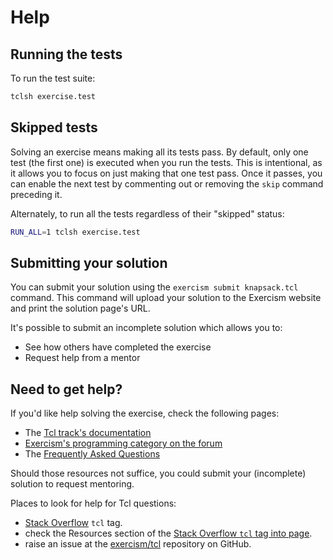 # Help

## Running the tests

To run the test suite:
```bash
tclsh exercise.test
```

## Skipped tests

Solving an exercise means making all its tests pass. By default, only one
test (the first one) is executed when you run the tests. This is
intentional, as it allows you to focus on just making that one test pass.
Once it passes, you can enable the next test by commenting out or removing
the `skip` command preceding it.

Alternately, to run all the tests regardless of their "skipped" status:
```bash
RUN_ALL=1 tclsh exercise.test
```

## Submitting your solution

You can submit your solution using the `exercism submit knapsack.tcl` command.
This command will upload your solution to the Exercism website and print the solution page's URL.

It's possible to submit an incomplete solution which allows you to:

- See how others have completed the exercise
- Request help from a mentor

## Need to get help?

If you'd like help solving the exercise, check the following pages:

- The [Tcl track's documentation](https://exercism.org/docs/tracks/tcl)
- [Exercism's programming category on the forum](https://forum.exercism.org/c/programming/5)
- The [Frequently Asked Questions](https://exercism.org/docs/using/faqs)

Should those resources not suffice, you could submit your (incomplete) solution to request mentoring.

Places to look for help for Tcl questions:

* [Stack Overflow](https://stackoverflow.com/tags/tcl) `tcl` tag.
* check the Resources section of the [Stack Overflow `tcl` tag into page](https://stackoverflow.com/tags/tcl/info).
* raise an issue at the [exercism/tcl](https://github.com/exercism/tcl) repository on GitHub.